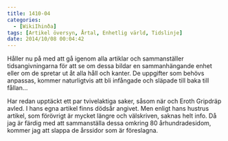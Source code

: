 ```yaml
---
title: 1410-04
categories:
  - [WikiIhinða]
tags: [Artikel översyn, Årtal, Enhetlig värld, Tidslinje]
date: 2014/10/08 00:04:42
---
```

Håller nu på med att gå igenom alla artiklar och sammanställer tidsangivningarna för att se om dessa bildar en sammanhängande enhet eller om de spretar ut åt alla håll och kanter. De uppgifter som behövs anpassas, kommer naturligtvis att bli infångade och släpade till baka till fållan...

Har redan upptäckt ett par tvivelaktiga saker, såsom när och Eroth Gripdräp avled. I hans egna artikel finns dödsår angivet. Men enligt hans hustrus artikel, som förövrigt är mycket längre och välskriven, saknas helt info. Då jag är färdig med att sammanställa dessa omkring 80 århundradesidom, kommer jag att slappa de årssidor som är föreslagna.
